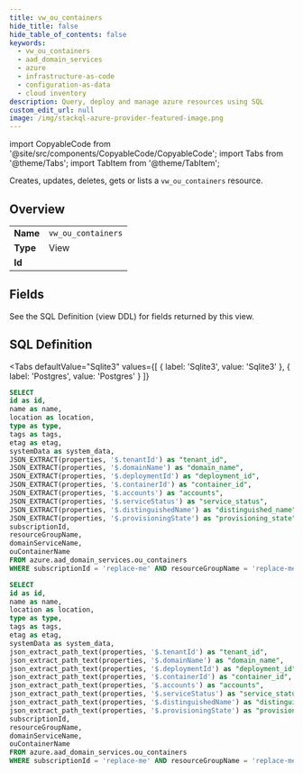 ```yaml
--- 
title: vw_ou_containers
hide_title: false
hide_table_of_contents: false
keywords:
  - vw_ou_containers
  - aad_domain_services
  - azure
  - infrastructure-as-code
  - configuration-as-data
  - cloud inventory
description: Query, deploy and manage azure resources using SQL
custom_edit_url: null
image: /img/stackql-azure-provider-featured-image.png
---
```


import CopyableCode from '@site/src/components/CopyableCode/CopyableCode';
import Tabs from '@theme/Tabs';
import TabItem from '@theme/TabItem';

Creates, updates, deletes, gets or lists a <code>vw_ou_containers</code> resource.

## Overview
<table><tbody>
<tr><td><b>Name</b></td><td><code>vw_ou_containers</code></td></tr>
<tr><td><b>Type</b></td><td>View</td></tr>
<tr><td><b>Id</b></td><td><CopyableCode code="azure.aad_domain_services.vw_ou_containers" /></td></tr>
</tbody></table>

## Fields

See the SQL Definition (view DDL) for fields returned by this view.

## SQL Definition

<Tabs
defaultValue="Sqlite3"
values={[
{ label: 'Sqlite3', value: 'Sqlite3' },
{ label: 'Postgres', value: 'Postgres' }
]}
>
<TabItem value="Sqlite3">

```sql
SELECT
id as id,
name as name,
location as location,
type as type,
tags as tags,
etag as etag,
systemData as system_data,
JSON_EXTRACT(properties, '$.tenantId') as "tenant_id",
JSON_EXTRACT(properties, '$.domainName') as "domain_name",
JSON_EXTRACT(properties, '$.deploymentId') as "deployment_id",
JSON_EXTRACT(properties, '$.containerId') as "container_id",
JSON_EXTRACT(properties, '$.accounts') as "accounts",
JSON_EXTRACT(properties, '$.serviceStatus') as "service_status",
JSON_EXTRACT(properties, '$.distinguishedName') as "distinguished_name",
JSON_EXTRACT(properties, '$.provisioningState') as "provisioning_state",
subscriptionId,
resourceGroupName,
domainServiceName,
ouContainerName
FROM azure.aad_domain_services.ou_containers
WHERE subscriptionId = 'replace-me' AND resourceGroupName = 'replace-me' AND domainServiceName = 'replace-me';
```

</TabItem>
<TabItem value="Postgres">

```sql
SELECT
id as id,
name as name,
location as location,
type as type,
tags as tags,
etag as etag,
systemData as system_data,
json_extract_path_text(properties, '$.tenantId') as "tenant_id",
json_extract_path_text(properties, '$.domainName') as "domain_name",
json_extract_path_text(properties, '$.deploymentId') as "deployment_id",
json_extract_path_text(properties, '$.containerId') as "container_id",
json_extract_path_text(properties, '$.accounts') as "accounts",
json_extract_path_text(properties, '$.serviceStatus') as "service_status",
json_extract_path_text(properties, '$.distinguishedName') as "distinguished_name",
json_extract_path_text(properties, '$.provisioningState') as "provisioning_state",
subscriptionId,
resourceGroupName,
domainServiceName,
ouContainerName
FROM azure.aad_domain_services.ou_containers
WHERE subscriptionId = 'replace-me' AND resourceGroupName = 'replace-me' AND domainServiceName = 'replace-me';
```

</TabItem>
</Tabs>
